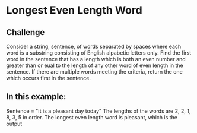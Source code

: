 # Longest Even Length Word
## Challenge
Consider a string, sentence, of words separated by spaces where each word is a substring consisting of English alpabetic letters only. 
Find the first word in the sentence that has a length which is both an even number and greater than or eual to the length of any other
word of even length in the sentence. If there are multiple words meeting the criteria, return the one which occurs first in the sentence.

## In this example:
Sentence = "It is a pleasant day today"
The lengths of the words are 2, 2, 1, 8, 3, 5 in order.
The longest even length word is pleasant, which is the output
